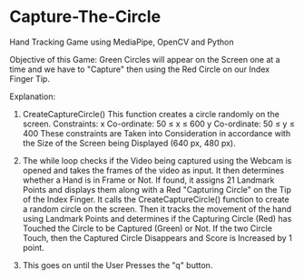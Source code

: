 # Capture-The-Circle
Hand Tracking Game using MediaPipe, OpenCV and Python

Objective of this Game: Green Circles will appear on the Screen one at a time and we have to "Capture" then using the Red Circle on our Index Finger Tip.

Explanation:
1. CreateCaptureCircle()
   This function creates a circle randomly on the screen.
   Constraints:
       x Co-ordinate: 50 ≤ x ≤ 600
       y Co-ordinate: 50 ≤ y ≤ 400
     These constraints are Taken into Consideration in accordance with the Size of the Screen being Displayed (640 px, 480 px).

2. The while loop checks if the Video being captured using the Webcam is opened and takes the frames of the video as input.
   It then determines whether a Hand is in Frame or Not. If found, it assigns 21 Landmark Points and displays them along with a Red "Capturing Circle" on the Tip of the Index Finger.
   It calls the CreateCaptureCircle() function to create a random circle on the screen.
   Then it tracks the movement of the hand using Landmark Points and determines if the Capturing Circle (Red) has Touched the Circle to be Captured (Green) or Not.
   If the two Circle Touch, then the Captured Circle Disappears and Score is Increased by 1 point.

3. This goes on until the User Presses the "q" button.
